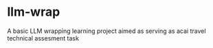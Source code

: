# llm-wrap
A basic LLM wrapping learning project aimed as serving as acai travel technical assesment task
